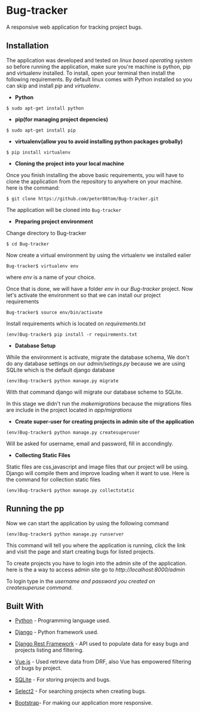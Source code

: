 # Bug-tracker
A responsive web application for tracking project bugs.


## Installation
The application was developed and tested on *linux based operating system* so before running the application, make sure you're machine is python, pip and virtualenv installed. To install, open your terminal then install the following requirements. By default linux comes with Python installed so you can skip and install *pip* and *virtualenv*.

* **Python**
```
$ sudo apt-get install python
```
* **pip(for managing project depencies)**
```
$ sudo apt-get install pip
```
* **virtualenv(allow you to avoid installing python packages grobally)**
```
$ pip install virtualenv
```


* **Cloning the project into your local machine**

Once you finish installing the above basic requirements, you will have to clone the application from the repository to anywhere on your machine. here is the command:
```
$ git clone https://github.com/peter88tom/Bug-tracker.git
```

The application will be cloned into ```Bug-tracker```


* **Preparing project environment**

Change directory to Bug-tracker
```
$ cd Bug-tracker
```

Now create a virtual environment by using the virtualenv we installed ealier
```
Bug-tracker$ virtualenv env
```
where *env* is a name of your choice.

Once that is done, we will have a folder *env* in our *Bug-tracker* project. Now let's  activate the environment so that we can install our project requirements
```
Bug-tracker$ source env/bin/activate
```

Install requirements which  is located on *requirements.txt*
```
(env)Bug-tracker$ pip install -r requirements.txt
```


* **Database Setup**

While the environment is activate, migrate the database schema, We don't do any database settings on our *admin/setings.py* because we are using SQLite which is the default django database 

```
(env)Bug-tracker$ python manage.py migrate
```

With that command django will migrate our database scheme to SQLite.

In this stage we didn't run the *makemigrations* because the migrations files are include in the project located in *app/migrations*


* **Create super-user for creating projects in admin site of the application**
```
(env)Bug-tracker$ python manage.py createsuperuser
```

Will be asked for username, email and password, fill in accondingly.

* **Collecting Static Files**

Static files are css,javascript and image files that our project will be using. Django will compile them and improve loading when it want to use. Here is the command for collection static files

```
(env)Bug-tracker$ python manage.py collectstatic
```

## Running the pp

Now we can start the application by using the following command
```
(env)Bug-tracker$ python manage.py runserver
```

This command will tell you where the application is running, click the link and visit the page and start creating bugs for listed projects. 

To create projects you have to login into the admin site of the application. here is the a way to access admin site go to *http://localhost:8000/admin*

To login type in the *username and password you created on createsuperuse command*.



## Built With

* [Python](https://docs.python.org/2/index.html) - Programming language used.

* [Django](https://docs.djangoproject.com/en/1.11/) - Python framework used.

* [Django Rest Framework](http://www.django-rest-framework.org/) - API used to populate data for easy bugs and projects listing and filtering.

* [Vue.js](https://vuejs.org/v2/guide/) - Used retrieve data from DRF, also Vue has empowered filtering of bugs by project.

* [SQLite](https://www.sqlite.org/docs.html) - For storing projects and bugs.

* [Select2](https://select2.org/) - For searching projects when creating bugs.

* [Bootstrap](https://getbootstrap.com/docs/4.0/getting-started/introduction/)- For making our application more responsive.
